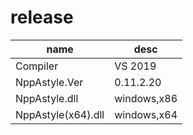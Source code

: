 # release
|name|desc|
|-|-|
|Compiler|VS 2019|
|NppAstyle.Ver|0.11.2.20|
|NppAstyle.dll|windows,x86|
|NppAstyle(x64).dll|windows,x64|
